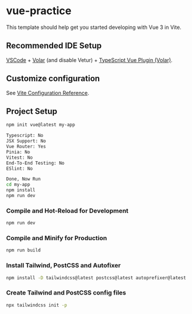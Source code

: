 # vue-practice

This template should help get you started developing with Vue 3 in Vite.

## Recommended IDE Setup

[VSCode](https://code.visualstudio.com/) + [Volar](https://marketplace.visualstudio.com/items?itemName=Vue.volar) (and disable Vetur) + [TypeScript Vue Plugin (Volar)](https://marketplace.visualstudio.com/items?itemName=Vue.vscode-typescript-vue-plugin).

## Customize configuration

See [Vite Configuration Reference](https://vitejs.dev/config/).

## Project Setup

```sh
npm init vue@latest my-app
```

```sh
Typescript: No
JSX Support: No
Vue Router: Yes
Pinia: No
Vitest: No
End-To-End Testing: No
ESlint: No

Done, Now Run
cd my-app
npm install
npm run dev
```

### Compile and Hot-Reload for Development

```sh
npm run dev
```

### Compile and Minify for Production

```sh
npm run build
```

### Install Tailwind, PostCSS and Autofixer

```sh
npm install -D tailwindcss@latest postcss@latest autoprefixer@latest
```

### Create Tailwind and PostCSS config files

```sh
npx tailwindcss init -p
```